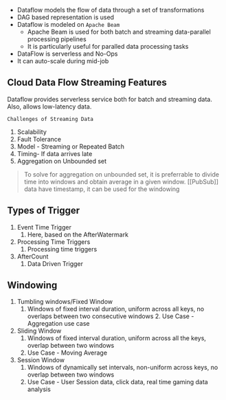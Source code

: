 - Dataflow models the flow of data through a set of transformations
- DAG based representation is used
- Dataflow is modeled on `Apache Beam`
	- Apache Beam is used for both batch and streaming data-parallel processing pipelines
	- It is particularly useful for paralled data processing tasks
- DataFlow is serverless and No-Ops
- It can auto-scale during mid-job

## Cloud Data Flow Streaming Features

Dataflow provides serverless service both for batch and streaming data. Also, allows low-latency data.

`Challenges of Streaming Data`

1. Scalability
2. Fault Tolerance
3. Model - Streaming or Repeated Batch
4. Timing- If data arrives late
5. Aggregation on Unbounded set

> To solve for aggregation on unbounded set, it is preferrable to divide time into windows and obtain average in a given window. [[PubSub]] data have timestamp, it can be used for the windowing


## Types of Trigger

1. Event Time Trigger
	1. Here, based on the AfterWatermark
2. Processing Time Triggers
	1. Processing time triggers
3. AfterCount
	1. Data Driven Trigger

## Windowing

1. Tumbling windows/Fixed Window
	1. Windows of fixed interval duration, uniform across all keys, no overlaps between two consecutive windows
		2. Use Case - Aggregation use case
2. Sliding Window
	1. Windows of fixed interval duration, uniform across all the keys, overlap between two windows
	2. Use Case - Moving Average
3. Session Window
	1. Windows of dynamically set intervals, non-uniform across keys, no overlap between two windows
	2. Use Case - User Session data, click data, real time gaming data analysis